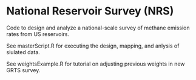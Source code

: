 # National Reservoir Survey (NRS)

Code to design and analyze a national-scale survey of methane emission rates from US reservoirs.

See masterScript.R for executing the design, mapping, and anlysis of siulated data.

See weightsExample.R for tutorial on adjusting previous weights in new GRTS survey.
